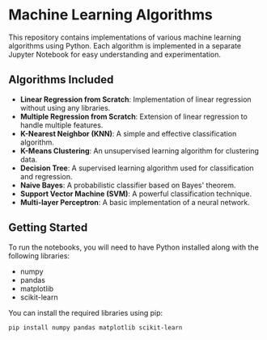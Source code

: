 # Machine Learning Algorithms

This repository contains implementations of various machine learning algorithms using Python. Each algorithm is implemented in a separate Jupyter Notebook for easy understanding and experimentation.

## Algorithms Included

- **Linear Regression from Scratch**: Implementation of linear regression without using any libraries.
- **Multiple Regression from Scratch**: Extension of linear regression to handle multiple features.
- **K-Nearest Neighbor (KNN)**: A simple and effective classification algorithm.
- **K-Means Clustering**: An unsupervised learning algorithm for clustering data.
- **Decision Tree**: A supervised learning algorithm used for classification and regression.
- **Naive Bayes**: A probabilistic classifier based on Bayes' theorem.
- **Support Vector Machine (SVM)**: A powerful classification technique.
- **Multi-layer Perceptron**: A basic implementation of a neural network.

## Getting Started

To run the notebooks, you will need to have Python installed along with the following libraries:

- numpy
- pandas
- matplotlib
- scikit-learn

You can install the required libraries using pip:

```bash
pip install numpy pandas matplotlib scikit-learn
